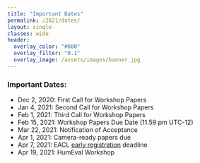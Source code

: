 ```yaml
---
title: "Important Dates"
permalink: /2021/dates/
layout: single
classes: wide
header:
  overlay_color: "#000"
  overlay_filter: "0.1"
  overlay_image: /assets/images/banner.jpg
---
```


### Important Dates:

* Dec 2, 2020: First Call for Workshop Papers
* Jan 4, 2021: Second Call for Workshop Papers
* Feb 1, 2021: Third Call for Workshop Papers
* Feb 15, 2021: Workshop Papers Due Date (11.59 pm UTC-12)
* Mar 22, 2021: Notification of Acceptance
* Apr 1, 2021: Camera-ready papers due
* Apr 7, 2021: EACL [early registration](https://2021.eacl.org/registration/) deadline
* Apr 19, 2021: HumEval Workshop 
